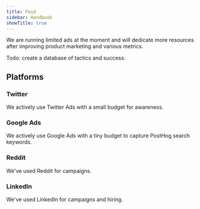 ```yaml
---
title: Paid
sidebar: Handbook
showTitle: true
---
```


We are running limited ads at the moment and will dedicate more resources after improving product marketing and various metrics.

Todo: create a database of tactics and success.

## Platforms

### Twitter

We actively use Twitter Ads with a small budget for awareness.

### Google Ads

We actively use Google Ads with a tiny budget to capture PostHog search keywords.

### Reddit

We've used Reddit for campaigns.

### LinkedIn

We've used LinkedIn for campaigns and hiring.
